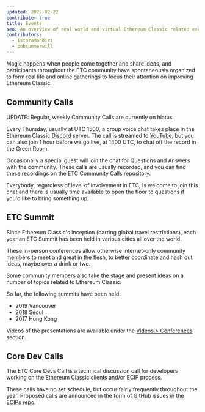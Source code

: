 ```yaml
---
updated: 2022-02-22
contribute: true
title: Events
seo: An overview of real world and virtual Ethereum Classic related events. ETC Summit and the weekly Community Call are welcome to all!
contributors:
  - IstoraMandiri
  - bobsummerwill
---
```


Magic happens when people come together and share ideas, and participants throughout the ETC community have spontaneously organized to form real life and online gatherings to focus their attention on improving Ethereum Classic.

## Community Calls

UPDATE:  Regular, weekly Community Calls are currently on hiatus.

Every Thursday, usually at UTC 1500, a group voice chat takes place in the Ethereum Classic [Discord](https://ethereumclassic.org/discord) server. The call is streamed to [YouTube](https://www.youtube.com/channel/UCp07VPnC1ejyAp5gMvvA4dw/videos), but you can also join 1 hour before we go live, at 1400 UTC, to chat off the record in the Green Room.

Occasionally a special guest will join the chat for Questions and Answers with the community. These calls are usually recorded, and you can find these recordings on the ETC Community Calls [repository](https://github.com/ethereumclassic/community-calls).

Everybody, regardless of level of involvement in ETC, is welcome to join this chat and there is usually time available to open the floor to questions if you'd like to bring something up.

## ETC Summit

Since Ethereum Classic's inception (barring global travel restrictions), each year an ETC Summit has been held in various cities all over the world.

These in-person conferences allow otherwise internet-only community members to meet and great in the flesh, to better coordinate and hash out ideas, maybe over a drink or two.

Some community members also take the stage and present ideas on a number of topics related to Ethereum Classic.

So far, the following summits have been held:

- 2019 Vancouver
- 2018 Seoul
- 2017 Hong Kong

Videos of the presentations are available under the [Videos > Conferences](/videos/conferences) section.

## Core Dev Calls

The ETC Core Devs Call is a technical discussion call for developers working on the Ethereum Classic clients and/or ECIP process.

These calls have no set schedule, but occur fairly frequently throughout the year. Proposed calls are announced in the form of GitHub issues in the [ECIPs repo](https://github.com/ethereumclassic/ECIPs/issues?q=is%3Aissue+Devs+Call).
